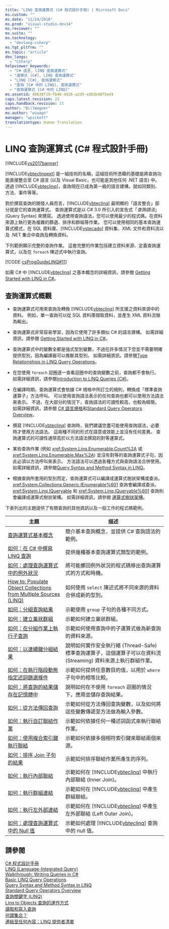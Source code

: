 ```yaml
---
title: "LINQ 查詢運算式 (C# 程式設計手冊) | Microsoft Docs"
ms.custom: ""
ms.date: "11/24/2016"
ms.prod: "visual-studio-dev14"
ms.reviewer: ""
ms.suite: ""
ms.technology: 
  - "devlang-csharp"
ms.tgt_pltfrm: ""
ms.topic: "article"
dev_langs: 
  - "CSharp"
helpviewer_keywords: 
  - "C# 語言, LINQ 查詢運算式"
  - "運算式 [C#], LINQ 查詢運算式"
  - "LINQ [C#], 查詢運算式"
  - "查詢 [C# 中的 LINQ], 查詢運算式"
  - "查詢運算式 [C# 中的 LINQ]"
ms.assetid: 40638f19-fb46-4d26-a2d9-a383b48f5ed4
caps.latest.revision: 21
caps.handback.revision: 21
author: "BillWagner"
ms.author: "wiwagn"
manager: "wpickett"
translationtype: Human Translation
---
```

# LINQ 查詢運算式 (C# 程式設計手冊)
[!INCLUDE[vs2017banner](../../../csharp/includes/vs2017banner.md)]

[!INCLUDE[vbteclinqext](../../../csharp/getting-started/includes/vbteclinqext_md.md)] 是一組技術的名稱，這組技術所憑藉的基礎是將查詢功能直接整合至 C\# 語言 \(以及 Visual Basic，也可能是其他任何 .NET 語言\) 中。  透過 [!INCLUDE[vbteclinq](../../../csharp/includes/vbteclinq_md.md)]，查詢現在已成為第一級的語言建構，就如同類別、方法、事件等等。  
  
 對於撰寫查詢的開發人員而言，[!INCLUDE[vbteclinq](../../../csharp/includes/vbteclinq_md.md)] 最明顯的「語言整合」部分就是它的查詢運算式。  查詢運算式是以 C\# 3.0 所引入的宣告式「*查詢語法*」\(Query Syntax\) 來撰寫。  透過使用查詢語法，您可以使用最少的程式碼，在資料來源上執行更為複雜的篩選、排序和群組等作業。  您可以使用相同的基本查詢運算式模式，在 SQL 資料庫、[!INCLUDE[vstecado](../../../csharp/programming-guide/concepts/linq/includes/vstecado_md.md)] 資料集、XML 文件和資料流以及 .NET 集合中查詢及轉換資料。  
  
 下列範例顯示完整的查詢作業。  這套完整的作業包括建立資料來源、定義查詢運算式，以及在 `foreach` 陳述式中執行查詢。  
  
 [!CODE [csProgGuideLINQ#11](../CodeSnippet/VS_Snippets_VBCSharp/csProgGuideLINQ#11)]  
  
 如需 C\# 中 [!INCLUDE[vbteclinq](../../../csharp/includes/vbteclinq_md.md)] 之基本概念的詳細資訊，請參閱 [Getting Started with LINQ in C\#](../../../csharp/programming-guide/concepts/linq/getting-started-with-linq.md)。  
  
## 查詢運算式概觀  
  
-   查詢運算式可用來查詢及轉換 [!INCLUDE[vbteclinq](../../../csharp/includes/vbteclinq_md.md)] 所支援之資料來源中的資料。  例如，單一查詢可以從 SQL 資料庫擷取資料，並產生 XML 資料流做為輸出。  
  
-   查詢運算式非常容易學習，因為它使用了許多類似 C\# 的語言建構。  如需詳細資訊，請參閱 [Getting Started with LINQ in C\#](../../../csharp/programming-guide/concepts/linq/getting-started-with-linq.md)。  
  
-   查詢運算式中的變數全都是強式型別變數，不過在許多情況下您並不需要明確提供型別，因為編譯器可以推斷其型別。  如需詳細資訊，請參閱[Type Relationships in LINQ Query Operations](../../../csharp/programming-guide/concepts/linq/type-relationships-in-linq-query-operations.md)。  
  
-   在您使用 `foreach` 迴圈逐一查看迴圈中的查詢變數之前，查詢都不會執行。  如需詳細資訊，請參閱[Introduction to LINQ Queries \(C\#\)](../../../csharp/programming-guide/concepts/linq/introduction-to-linq-queries.md)。  
  
-   在編譯時期，查詢運算式會依據 C\# 規格中所訂立的規則，轉換成「標準查詢運算子」方法呼叫。  可以使用查詢語法表示的任何查詢也都可以使用方法語法來表示。  不過，在大部分的情況下，查詢語法的可讀性較高，也較為精簡。  如需詳細資訊，請參閱 [C\# 語言規格](../../../csharp/language-reference/language-specification.md)和[Standard Query Operators Overview](../../../visual-basic/programming-guide/concepts/linq/standard-query-operators-overview.md)。  
  
-   撰寫 [!INCLUDE[vbteclinq](../../../csharp/includes/vbteclinq_md.md)] 查詢時，我們建議您盡可能使用查詢語法，必要時才使用方法語法。  這兩種不同的形式在語意或效能上並沒有任何差異。  查詢運算式的可讀性通常高於以方法語法撰寫的對等運算式。  
  
-   某些查詢作業 \(例如 <xref:System.Linq.Enumerable.Count%2A> 或 <xref:System.Linq.Enumerable.Max%2A>\) 並沒有對等的查詢運算式子句，因此必須以方法呼叫來表示。  方法語法可以透過各種方式與查詢語法合併使用。  如需詳細資訊，請參閱[Query Syntax and Method Syntax in LINQ](../../../csharp/programming-guide/concepts/linq/query-syntax-and-method-syntax-in-linq.md)。  
  
-   根據查詢所套用的型別而定，查詢運算式可以編譯成運算式樹狀架構或委派。  <xref:System.Collections.Generic.IEnumerable%601> 查詢會編譯成委派。  <xref:System.Linq.IQueryable> 和 <xref:System.Linq.IQueryable%601> 查詢則會編譯成運算式樹狀架構。  如需詳細資訊，請參閱 [運算式樹狀架構](../Topic/Expression%20Trees%20\(C%23%20and%20Visual%20Basic\).md)。  
  
 下表列出的主題提供了有關查詢的其他資訊以及一般工作的程式碼範例。  
  
|主題|描述|  
|--------|--------|  
|[查詢運算式基本概念](../../../csharp/programming-guide/linq-query-expressions/query-expression-basics.md)|簡介基本查詢概念，並提供 C\# 查詢語法的範例。|  
|[如何：在 C\# 中撰寫 LINQ 查詢](../../../csharp/programming-guide/linq-query-expressions/how-to-write-linq-queries.md)|提供幾種基本查詢運算式類型的範例。|  
|[如何：處理查詢運算式中的例外狀況](../../../csharp/programming-guide/linq-query-expressions/how-to-handle-exceptions-in-query-expressions.md)|將可能擲回例外狀況的程式碼移出查詢運算式的方式和時機。|  
|[How to: Populate Object Collections from Multiple Sources \(LINQ\)](../Topic/How%20to:%20Populate%20Object%20Collections%20from%20Multiple%20Sources%20\(LINQ\).md)|如何使用 `select` 陳述式將不同來源的資料合併成新的型別。|  
|[如何：分組查詢結果](../../../csharp/programming-guide/linq-query-expressions/how-to-group-query-results.md)|示範使用 `group` 子句的各種不同方式。|  
|[如何：建立巢狀群組](../../../csharp/programming-guide/linq-query-expressions/how-to-create-a-nested-group.md)|示範如何建立巢狀群組。|  
|[如何：在分組作業上執行子查詢](../../../csharp/programming-guide/linq-query-expressions/how-to-perform-a-subquery-on-a-grouping-operation.md)|示範如何使用查詢中的子運算式做為新查詢的資料來源。|  
|[如何：以連續鍵分組結果](../../../csharp/programming-guide/linq-query-expressions/how-to-group-results-by-contiguous-keys.md)|說明如何實作安全執行緒 \(Thread\-Safe\) 標準查詢運算子，這個運算子可以在資料流 \(Streaming\) 資料來源上執行群組作業。|  
|[如何：在執行階段動態指定述詞篩選條件](../../../csharp/programming-guide/linq-query-expressions/how-to-dynamically-specify-predicate-filters-at-runtime.md)|示範如何提供任意數目的值，以用於 `where` 子句中的相等比較。|  
|[如何：將查詢的結果儲存在記憶體中](../../../csharp/programming-guide/linq-query-expressions/how-to-store-the-results-of-a-query-in-memory.md)|說明如何在不使用 `foreach` 迴圈的情況下，應用並儲存查詢結果。|  
|[如何：從方法傳回查詢](../../../csharp/programming-guide/linq-query-expressions/how-to-return-a-query-from-a-method.md)|示範如何從方法傳回查詢變數，以及如何將這些變數傳遞至方法做為輸入參數。|  
|[如何：執行自訂聯結作業](../../../csharp/programming-guide/linq-query-expressions/how-to-perform-custom-join-operations.md)|示範如何依據任何一種述詞函式來執行聯結作業。|  
|[如何：使用複合索引鍵執行聯結](../../../csharp/programming-guide/linq-query-expressions/how-to-join-by-using-composite-keys.md)|示範如何依據多個相符索引鍵來聯結兩個來源。|  
|[如何：排序 Join 子句的結果](../../../csharp/programming-guide/linq-query-expressions/how-to-order-the-results-of-a-join-clause.md)|示範如何排序聯結作業所產生的序列。|  
|[如何：執行內部聯結](../../../csharp/programming-guide/linq-query-expressions/how-to-perform-inner-joins.md)|示範如何在 [!INCLUDE[vbteclinq](../../../csharp/includes/vbteclinq_md.md)] 中執行內部聯結 \(Inner Join\)。|  
|[如何：執行群組連結](../../../csharp/programming-guide/linq-query-expressions/how-to-perform-grouped-joins.md)|示範如何在 [!INCLUDE[vbteclinq](../../../csharp/includes/vbteclinq_md.md)] 中產生群組聯結。|  
|[如何：執行左外部連結](../../../csharp/programming-guide/linq-query-expressions/how-to-perform-left-outer-joins.md)|示範如何在 [!INCLUDE[vbteclinq](../../../csharp/includes/vbteclinq_md.md)] 中產生左外部聯結 \(Left Outer Join\)。|  
|[如何：處理查詢運算式中的 Null 值](../../../csharp/programming-guide/linq-query-expressions/how-to-handle-null-values-in-query-expressions.md)|示範如何處理 [!INCLUDE[vbteclinq](../../../csharp/includes/vbteclinq_md.md)] 查詢中的 null 值。|  
  
## 請參閱  
 [C\# 程式設計手冊](../../../csharp/programming-guide/index.md)   
 [LINQ \(Language\-Integrated Query\)](../Topic/LINQ%20\(Language-Integrated%20Query\).md)   
 [Walkthrough: Writing Queries in C\#](../../../csharp/programming-guide/concepts/linq/walkthrough-writing-queries-linq.md)   
 [Basic LINQ Query Operations](../../../csharp/programming-guide/concepts/linq/basic-linq-query-operations.md)   
 [Query Syntax and Method Syntax in LINQ](../../../csharp/programming-guide/concepts/linq/query-syntax-and-method-syntax-in-linq.md)   
 [Standard Query Operators Overview](../../../visual-basic/programming-guide/concepts/linq/standard-query-operators-overview.md)   
 [查詢關鍵字 \(LINQ\)](../../../csharp/language-reference/keywords/query-keywords.md)   
 [Linq to Objects 查詢的運作方式](http://go.microsoft.com/fwlink/?LinkId=112389)   
 [讀取和寫入查詢](http://go.microsoft.com/fwlink/?LinkId=112391)   
 [何謂集合？](http://go.microsoft.com/fwlink/?LinkId=112394)   
 [連結至任何內容：LINQ 提供者清單](http://go.microsoft.com/fwlink/?LinkId=112411)